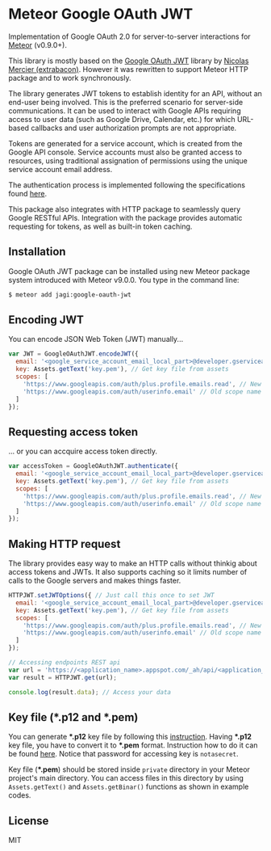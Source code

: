 # Meteor Google OAuth JWT

Implementation of Google OAuth 2.0 for server-to-server interactions for [Meteor](https://meteor.com) (v0.9.0+).

This library is mostly based on the [Google OAuth JWT](https://github.com/extrabacon/google-oauth-jwt) library by [Nicolas Mercier (extrabacon)](https://github.com/extrabacon). However it was rewritten to support Meteor HTTP package and to work synchronously.

The library generates JWT tokens to establish identity for an API, without an end-user being involved. This is the preferred scenario for server-side communications. It can be used to interact with Google APIs requiring access to user data (such as Google Drive, Calendar, etc.) for which URL-based callbacks and user authorization prompts are not appropriate.

Tokens are generated for a service account, which is created from the Google API console. Service accounts must also be granted access to resources, using traditional assignation of permissions using the unique service account email address.

The authentication process is implemented following the specifications found [here](https://developers.google.com/accounts/docs/OAuth2ServiceAccount).

This package also integrates with HTTP package to seamlessly query Google RESTful APIs. Integration with the package provides automatic requesting for tokens, as well as built-in token caching.

## Installation

Google OAuth JWT package can be installed using new Meteor package system introduced with Meteor v9.0.0. You type in the command line:

```sh
$ meteor add jagi:google-oauth-jwt
```

## Encoding JWT

You can encode JSON Web Token (JWT) manually...

```js
var JWT = GoogleOAuthJWT.encodeJWT({
  email: '<google_service_account_email_local_part>@developer.gserviceaccount.com',
  key: Assets.getText('key.pem'), // Get key file from assets
  scopes: [
    'https://www.googleapis.com/auth/plus.profile.emails.read', // New scope name
    'https://www.googleapis.com/auth/userinfo.email' // Old scope name
  ]
});
```

## Requesting access token

... or you can accquire access token directly.

```js
var accessToken = GoogleOAuthJWT.authenticate({
  email: '<google_service_account_email_local_part>@developer.gserviceaccount.com',
  key: Assets.getText('key.pem'), // Get key file from assets
  scopes: [
    'https://www.googleapis.com/auth/plus.profile.emails.read', // New scope name
    'https://www.googleapis.com/auth/userinfo.email' // Old scope name
  ]
});
```

## Making HTTP request

The library provides easy way to make an HTTP calls without thinkig about access tokens and JWTs. It also supports caching so it limits number of calls to the Google servers and makes things faster.

```js
HTTPJWT.setJWTOptions({ // Just call this once to set JWT
  email: '<google_service_account_email_local_part>@developer.gserviceaccount.com',
  key: Assets.getText('key.pem'), // Get key file from assets
  scopes: [
    'https://www.googleapis.com/auth/plus.profile.emails.read', // New scope name
    'https://www.googleapis.com/auth/userinfo.email' // Old scope name
  ]
});

// Accessing endpoints REST api
var url = 'https://<application_name>.appspot.com/_ah/api/<application_name>/<version>/<rest_api>';
var result = HTTPJWT.get(url);

console.log(result.data); // Access your data
```

## Key file (*.p12 and *.pem)

You can generate __*.p12__ key file by following this [instruction](https://developers.google.com/storage/docs/authentication#generating-a-private-key). Having __*.p12__ key file, you have to convert it to __*.pem__ format. Instruction how to do it can be found [here](https://developers.google.com/storage/docs/authentication#converting-the-private-key). Notice that password for accessing key is `notasecret`.

Key file (__*.pem__) should be stored inside `private` directory in your Meteor project's main directory. You can access files in this directory by using `Assets.getText()` and `Assets.getBinar()` functions as shown in example codes.

## License

MIT
